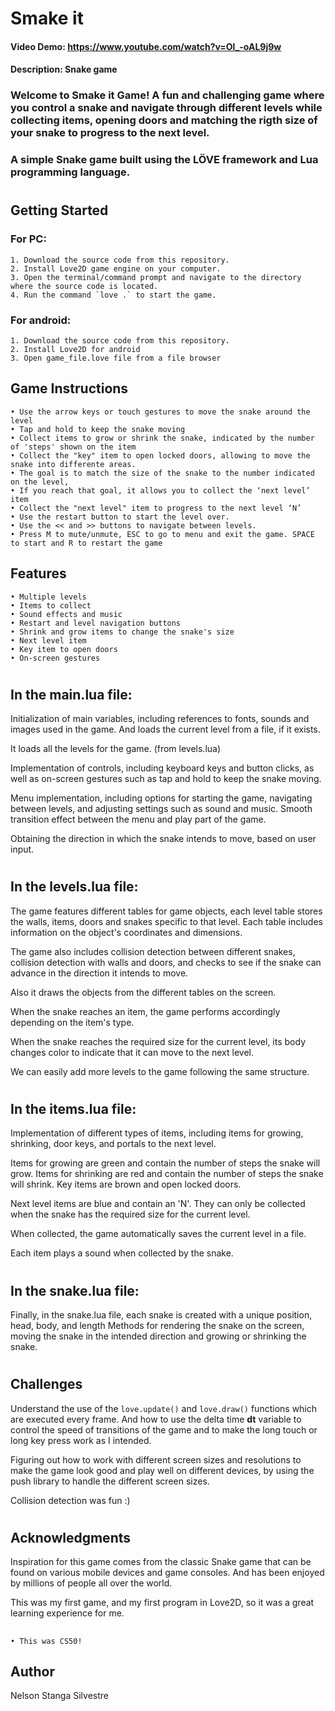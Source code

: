 # **Smake it**
#### Video Demo:  https://www.youtube.com/watch?v=Ol_-oAL9j9w
#### Description: Snake game
### Welcome to Smake it Game! A fun and challenging game where you control a snake and navigate through different levels while collecting items, opening doors and matching the rigth size of your snake to progress to the next level.

### A simple Snake game built using the LÖVE framework and Lua programming language.
#
## **Getting Started**
### For PC:
    1. Download the source code from this repository.
    2. Install Love2D game engine on your computer.
    3. Open the terminal/command prompt and navigate to the directory where the source code is located.
    4. Run the command `love .` to start the game.

### For android:
    1. Download the source code from this repository.
    2. Install Love2D for android
    3. Open game_file.love file from a file browser

## Game Instructions
    • Use the arrow keys or touch gestures to move the snake around the level
    • Tap and hold to keep the snake moving
    • Collect items to grow or shrink the snake, indicated by the number of 'steps' shown on the item
    • Collect the "key" item to open locked doors, allowing to move the snake into differente areas.
    • The goal is to match the size of the snake to the number indicated on the level, 
    • If you reach that goal, it allows you to collect the ‘next level’ item 
    • Collect the "next level" item to progress to the next level ‘N’
    • Use the restart button to start the level over.
    • Use the << and >> buttons to navigate between levels.
    • Press M to mute/unmute, ESC to go to menu and exit the game. SPACE to start and R to restart the game

## Features
    • Multiple levels
    • Items to collect
    • Sound effects and music
    • Restart and level navigation buttons
    • Shrink and grow items to change the snake's size
    • Next level item
    • Key item to open doors
    • On-screen gestures
#
## In the main.lua file:
Initialization of main variables, including references to fonts, sounds and images used in the game. And loads the current level from a file, if it exists.

It loads all the levels for the game. (from levels.lua)

Implementation of controls, including keyboard keys and button clicks, as well as on-screen gestures such as tap and hold to keep the snake moving.

Menu implementation, including options for starting the game, navigating between levels, and adjusting settings such as sound and music. Smooth transition effect between the menu and play part of the game.

Obtaining the direction in which the snake intends to move, based on user input.

#
## In the levels.lua file:
The game features different tables for game objects, each level table stores the walls, items, doors and snakes specific to that level. Each table includes information on the object's coordinates and dimensions. 

The game also includes collision detection between different snakes, collision detection with walls and doors, and checks to see if the snake can advance in the direction it intends to move. 

Also it draws the objects from the different tables on the screen.

When the snake reaches an item, the game performs accordingly depending on the item's type. 

When the snake reaches the required size for the current level, its body changes color to indicate that it can move to the next level.

We can easily add more levels to the game following the same structure.
#
## In the items.lua file:
Implementation of different types of items, including items for growing, shrinking, door keys, and portals to the next level.

Items for growing are green and contain the number of steps the snake will grow.
Items for shrinking are red and contain the number of steps the snake will shrink.
Key items are brown and open locked doors.

Next level items are blue and contain an 'N'. They can only be collected when the snake has the required size for the current level. 

When collected, the game automatically saves the current level in a file.

Each item plays a sound when collected by the snake.
#
## In the snake.lua file:
Finally, in the snake.lua file, each snake is created with a unique position, head, body, and length
Methods for rendering the snake on the screen, moving the snake in the intended direction and growing or shrinking the snake.
#
## Challenges
Understand the use of the `love.update()` and `love.draw()` functions which are executed every frame.
And how to use the delta time **dt** variable to control the speed of transitions of the game and to make the long touch or long key press work as I intended.

Figuring out how to work with different screen sizes and resolutions to make the game look good and play well on different devices, by using the push library to handle the different screen sizes.

Collision detection was fun :) 
#
## Acknowledgments
Inspiration for this game comes from the classic Snake game that can be found on various mobile devices and game consoles. And has been enjoyed by millions of people all over the world.

This was my first game, and my first program in Love2D, so it was a great learning experience for me.
##
    • This was CS50!
## Author
 Nelson Stanga Silvestre
